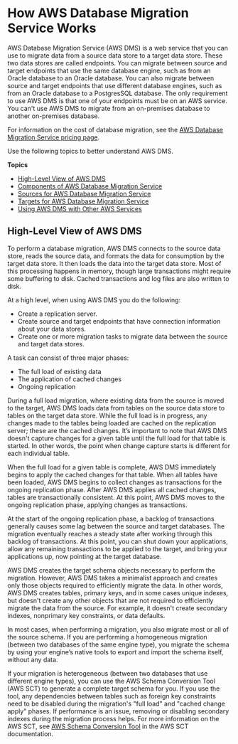 # How AWS Database Migration Service Works<a name="CHAP_Introduction"></a>

AWS Database Migration Service \(AWS DMS\) is a web service that you can use to migrate data from a source data store to a target data store\. These two data stores are called endpoints\. You can migrate between source and target endpoints that use the same database engine, such as from an Oracle database to an Oracle database\. You can also migrate between source and target endpoints that use different database engines, such as from an Oracle database to a PostgresSQL database\. The only requirement to use AWS DMS is that one of your endpoints must be on an AWS service\. You can't use AWS DMS to migrate from an on\-premises database to another on\-premises database\. 

For information on the cost of database migration, see the [AWS Database Migration Service pricing page](https://aws.amazon.com/dms/pricing/)\.

Use the following topics to better understand AWS DMS\.

**Topics**
+ [High\-Level View of AWS DMS](#CHAP_Introduction.HighLevelView)
+ [Components of AWS Database Migration Service](CHAP_Introduction.Components.md)
+ [Sources for AWS Database Migration Service](CHAP_Introduction.Sources.md)
+ [Targets for AWS Database Migration Service](CHAP_Introduction.Targets.md)
+ [Using AWS DMS with Other AWS Services](CHAP_Introduction.AWS.md)

## High\-Level View of AWS DMS<a name="CHAP_Introduction.HighLevelView"></a>

To perform a database migration, AWS DMS connects to the source data store, reads the source data, and formats the data for consumption by the target data store\. It then loads the data into the target data store\. Most of this processing happens in memory, though large transactions might require some buffering to disk\. Cached transactions and log files are also written to disk\. 

 At a high level, when using AWS DMS you do the following:
+ Create a replication server\.
+ Create source and target endpoints that have connection information about your data stores\.
+ Create one or more migration tasks to migrate data between the source and target data stores\.

A task can consist of three major phases:
+ The full load of existing data
+ The application of cached changes
+ Ongoing replication

During a full load migration, where existing data from the source is moved to the target, AWS DMS loads data from tables on the source data store to tables on the target data store\. While the full load is in progress, any changes made to the tables being loaded are cached on the replication server; these are the cached changes\. It’s important to note that AWS DMS doesn't capture changes for a given table until the full load for that table is started\. In other words, the point when change capture starts is different for each individual table\. 

When the full load for a given table is complete, AWS DMS immediately begins to apply the cached changes for that table\. When all tables have been loaded, AWS DMS begins to collect changes as transactions for the ongoing replication phase\. After AWS DMS applies all cached changes, tables are transactionally consistent\. At this point, AWS DMS moves to the ongoing replication phase, applying changes as transactions\. 

At the start of the ongoing replication phase, a backlog of transactions generally causes some lag between the source and target databases\. The migration eventually reaches a steady state after working through this backlog of transactions\. At this point, you can shut down your applications, allow any remaining transactions to be applied to the target, and bring your applications up, now pointing at the target database\. 

AWS DMS creates the target schema objects necessary to perform the migration\. However, AWS DMS takes a minimalist approach and creates only those objects required to efficiently migrate the data\. In other words, AWS DMS creates tables, primary keys, and in some cases unique indexes, but doesn't create any other objects that are not required to efficiently migrate the data from the source\. For example, it doesn't create secondary indexes, nonprimary key constraints, or data defaults\. 

In most cases, when performing a migration, you also migrate most or all of the source schema\. If you are performing a homogeneous migration \(between two databases of the same engine type\), you migrate the schema by using your engine’s native tools to export and import the schema itself, without any data\. 

If your migration is heterogeneous \(between two databases that use different engine types\), you can use the AWS Schema Conversion Tool \(AWS SCT\) to generate a complete target schema for you\. If you use the tool, any dependencies between tables such as foreign key constraints need to be disabled during the migration's "full load" and "cached change apply" phases\. If performance is an issue, removing or disabling secondary indexes during the migration process helps\. For more information on the AWS SCT, see [AWS Schema Conversion Tool](http://docs.aws.amazon.com/SchemaConversionTool/latest/userguide/CHAP_SchemaConversionTool.Installing.html) in the AWS SCT documentation\.